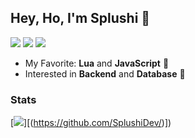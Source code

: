 ## Hey, Ho, I'm Splushi 👋
[![](https://img.shields.io/badge/Discord-5865F2?logo=discord&logoColor=white&style=for-the-badge)](https://discord.com/users/1010526068404408412)
[![](https://img.shields.io/badge/EzCord-00A966?style=for-the-badge&logo=github&logoColor=white)](https://github.com/tibue99/ezcord)
[![](https://img.shields.io/badge/Keks_Bot-D0567A?style=for-the-badge&logo=cookiecutter&logoColor=white)](https://keksbot.xyz)

- My Favorite: **Lua** and **JavaScript** 🤖
- Interested in **Backend** and **Database** 🍪

### Stats
[![](https://github-readme-stats.vercel.app/api?username=tibue99&theme=dracula&count_private=true&show_icons=true&hide=contribs)][(https://github.com/SplushiDev/)])
